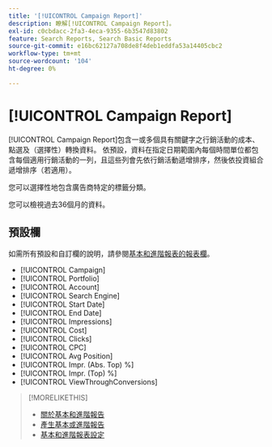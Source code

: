```yaml
---
title: '[!UICONTROL Campaign Report]'
description: 瞭解[!UICONTROL Campaign Report]。
exl-id: c0cbdacc-2fa3-4eca-9355-6b3547d83802
feature: Search Reports, Search Basic Reports
source-git-commit: e16bc62127a708de8f4deb1eddfa53a14405cbc2
workflow-type: tm+mt
source-wordcount: '104'
ht-degree: 0%

---
```


# [!UICONTROL Campaign Report]

[!UICONTROL Campaign Report]包含一或多個具有關鍵字之行銷活動的成本、點選及（選擇性）轉換資料。 依預設，資料在指定日期範圍內每個時間單位都包含每個適用行銷活動的一列，且這些列會先依行銷活動遞增排序，然後依投資組合遞增排序（若適用）。

您可以選擇性地包含廣告商特定的標籤分類。

您可以檢視過去36個月的資料。

## 預設欄

如需所有預設和自訂欄的說明，請參閱[基本和進階報表的報表欄](basic-advanced-report-columns.md)。

* [!UICONTROL Campaign]
* [!UICONTROL Portfolio]
* [!UICONTROL Account]
* [!UICONTROL Search Engine]
* [!UICONTROL Start Date]
* [!UICONTROL End Date]
* [!UICONTROL Impressions]
* [!UICONTROL Cost]
* [!UICONTROL Clicks]
* [!UICONTROL CPC]
* [!UICONTROL Avg Position]
* [!UICONTROL Impr. (Abs. Top) %]
* [!UICONTROL Impr. (Top) %]
* [!UICONTROL ViewThroughConversions]

>[!MORELIKETHIS]
>
>* [關於基本和進階報告](basic-advanced-report-about.md)
>* [產生基本或進階報告](basic-advanced-report-generate.md)
>* [基本和進階報表設定](basic-advanced-report-settings.md)
